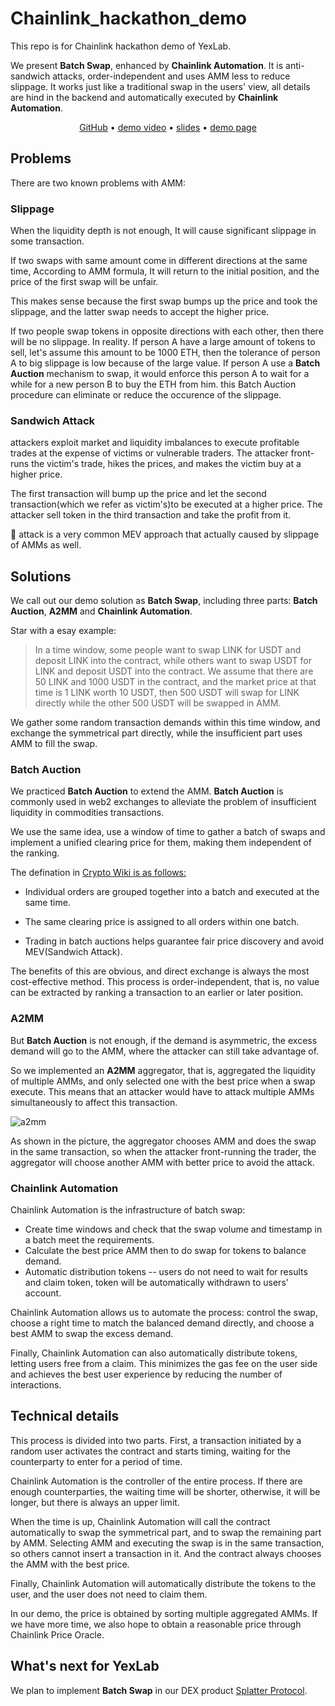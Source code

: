# **Chainlink_hackathon_demo**

This repo is for Chainlink hackathon demo of YexLab.

We present **Batch Swap**, enhanced by **Chainlink Automation**.  It is anti-sandwich attacks, order-independent and uses AMM less to reduce slippage. It works just like a traditional swap in the users' view, all details are hind in the backend and automatically executed by  **Chainlink Automation**.

<p align="center">
  <a href="https://github.com/yexlab/Chainlink_hackathon_demo" target="_blank">GitHub</a> •
  <a href="https://youtu.be/_nhJQM-oWD4" target="_blank">demo video</a> •
  <a href="https://raw.githubusercontent.com/yexlab/Chainlink_hackathon_demo/main/docs/BatchSwapDemo.pdf" target="_blank">slides</a> •
  <a href="https://yexlab.vercel.app/demo1_swap" target="_blank">demo page</a> 
</p>

## **Problems**

There are two known problems with AMM: 

### **Slippage**

When the liquidity depth is not enough,  It will cause significant slippage in some transaction. 

If two swaps with same amount come in different directions at the same time, According to AMM formula, It will return to the initial position, and the price of the first swap will be unfair.

This makes sense because the first swap bumps up the price and took the slippage, and the latter swap needs to accept the higher price.

If two people swap tokens in opposite directions with each other, then there will be no slippage. In reality. If person A have a large amount of tokens to sell, let's assume this amount to be 1000 ETH, then the tolerance of person A to big slippage is low because of the large value. If person A use a **Batch Auction** mechanism to swap, it would enforce this person A to wait for a while for a new person B to buy the ETH from him. this Batch Auction procedure can eliminate or reduce the occurence of the slippage.

### **Sandwich Attack**
attackers exploit market and liquidity imbalances to execute profitable trades at the expense of victims or vulnerable traders. The attacker front-runs the victim's trade, hikes the prices, and makes the victim buy at a higher price.

The first transaction will bump up the price and let the second transaction(which we refer as victim's)to be executed at a higher price. The attacker sell token in the third transaction and take the profit from it.

🥪 attack is a very common MEV approach that actually caused by slippage of AMMs as well.


## **Solutions**

We call out our demo solution as **Batch Swap**, including three parts: **Batch Auction**, **A2MM** and **Chainlink Automation**.


Star with a esay example: 

> In a time window, some people want to swap LINK for USDT and deposit LINK into the contract, while others want to swap USDT for LINK and deposit USDT into the contract. We assume that there are 50 LINK and 1000 USDT in the contract, and the market price at that time is 1 LINK worth 10 USDT, then 500 USDT will swap for LINK directly while the other 500 USDT will be swapped in AMM.

We gather some random transaction demands within this time window, and exchange the symmetrical part directly, while the insufficient part uses AMM to fill the swap.

### **Batch Auction**

We practiced **Batch Auction** to extend the AMM. **Batch Auction** is commonly used in web2 exchanges to alleviate the problem of insufficient liquidity in commodities transactions. 

We use the same idea, use a window of time to gather a batch of swaps and implement a unified clearing price for them, making them independent of the ranking.

The defination in <ins> Crypto Wiki <ins> is as follows:

* Individual orders are grouped together into a batch and executed at the same time. 

* The same clearing price is assigned to all orders within one batch. 

* Trading in batch auctions helps guarantee fair price discovery and avoid MEV(Sandwich Attack).

The benefits of this are obvious, and direct exchange is always the most cost-effective method. This process is order-independent, that is, no value can be extracted by ranking a transaction to an earlier or later position.

### **A2MM**

But **Batch Auction** is not enough, if the demand is asymmetric, the excess demand will go to the AMM, where the attacker can still take advantage of. 

So we implemented an **A2MM** aggregator, that is, aggregated the liquidity of multiple AMMs, and only selected one with the best price when a swap execute. This means that an attacker would have to attack multiple AMMs simultaneously to affect this transaction.

![a2mm](https://raw.githubusercontent.com/yexlab/Chainlink_hackathon_demo/main/docs/images/A2MM.png)

As shown in the picture, the aggregator chooses AMM and does the swap in the same transaction, so when the attacker front-running the trader, the aggregator will choose another AMM with better price to avoid the attack.

### **Chainlink Automation**

Chainlink Automation is the infrastructure of batch swap:

* Create time windows and check that the swap volume and timestamp in a batch meet the requirements.
* Calculate the best price AMM then to do swap for tokens to balance demand.
* Automatic distribution tokens -- users do not need to wait for results and claim token, token will be automatically withdrawn to users' account.

Chainlink Automation allows us to automate the process: control the swap, choose a right time to match the balanced demand directly, and choose a best AMM to swap the excess demand.

Finally, Chainlink Automation can also automatically distribute tokens, letting users free from a claim. This minimizes the gas fee on the user side and achieves the best user experience by reducing the number of interactions.


## Technical details

This process is divided into two parts. First, a transaction initiated by a random user activates the contract and starts timing, waiting for the counterparty to enter for a period of time.

Chainlink Automation is the controller of the entire process. If there are enough counterparties, the waiting time will be shorter, otherwise, it will be longer, but there is always an upper limit.

When the time is up, Chainlink Automation will call the contract automatically to swap the symmetrical part, and to swap the remaining part by AMM. Selecting AMM and executing the swap is in the same transaction, so others cannot insert a transaction in it. And the contract always chooses the AMM with the best price.

Finally, Chainlink Automation will automatically distribute the tokens to the user, and the user does not need to claim them.

In our demo, the price is obtained by sorting multiple aggregated AMMs. If we have more time, we also hope to obtain a reasonable price through Chainlink Price Oracle.

## What's next for YexLab

We plan to implement **Batch Swap** in our DEX product [Splatter Protocol](https://www.splatterprotocol.xyz/).
